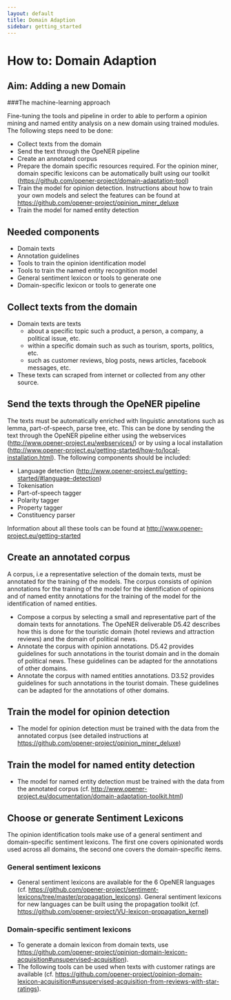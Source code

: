 ```yaml
---
layout: default
title: Domain Adaption
sidebar: getting_started
---
```


# How to: Domain Adaption

## Aim: Adding a new Domain 

###The machine-learning approach

Fine-tuning the tools and pipeline in order to able to perform a opinion mining and named entity analysis on a new domain using trained modules. The following steps need to be done:

+ Collect texts from the domain
+ Send the text through the OpeNER pipeline 
+ Create an annotated corpus
+ Prepare the domain specific resources required. For the opinion miner, domain specific lexicons can be automatically built using our toolkit (https://github.com/opener-project/domain-adaptation-tool)
+ Train the model for opinion detection. Instructions about how to train your own models and select the features can be found at https://github.com/opener-project/opinion_miner_deluxe
+	Train the model for named entity detection

## Needed components

+ Domain texts 
+ Annotation guidelines
+ Tools to train the opinion identification model
+ Tools to train the named entity recognition model
+ General sentiment lexicon or tools to generate one
+ Domain-specific lexicon or tools to generate one 


## Collect texts from the domain
+ Domain texts are texts
  + about a specific topic such a product, a person, a company,  a political issue, etc. 
  + within a specific domain such as such as tourism, sports, politics, etc.
  + such as customer reviews, blog posts, news articles, facebook messages, etc. 
+ These texts can scraped from internet or collected from any other source. 

## Send the texts through the OpeNER pipeline
The texts must be automatically enriched with linguistic annotations such as lemma, part-of-speech, parse tree, etc. This can be done by sending the text through the OpeNER pipeline either using the webservices (http://www.opener-project.eu/webservices/) or by using a local installation (http://www.opener-project.eu/getting-started/how-to/local-installation.html). 
The following components should be included: 
+ Language detection (http://www.opener-project.eu/getting-started/#language-detection)
+ Tokenisation
+ Part-of-speech tagger
+ Polarity tagger
+ Property tagger
+ Constituency parser

Information about all these tools can be found at http://www.opener-project.eu/getting-started

## Create an annotated corpus
A corpus, i.e a representative selection of the domain texts,  must be annotated for the training of the models. The corpus consists of opinion annotations for the training of the model for the identification of opinions and of named entity annotations for the training of the model for the identification of named entities. 
+ Compose a corpus by selecting a small and representative part of the domain texts for annotations. The OpeNER deliverable D5.42 describes how this is done for the touristic domain (hotel reviews and attraction reviews) and the domain of political news.
+ Annotate the corpus with opinion annotations. D5.42  provides guidelines for such annotations in the tourist domain and in the domain of political news. These guidelines can be adapted for the annotations of other domains. 
+ Annotate the corpus with named entities annotations.  D3.52 provides guidelines for such annotations in the tourist domain. These guidelines can be adapted for the annotations of other domains.

## Train the model for opinion detection
+ The model for opinion detection must be trained with the data from the annotated corpus (see detailed instructions at https://github.com/opener-project/opinion_miner_deluxe)

## Train the model for named entity detection
+ The model for named entity detection must be trained with the data from the annotated corpus (cf. http://www.opener-project.eu/documentation/domain-adaptation-toolkit.html) 

## Choose or generate Sentiment Lexicons
The opinion identification tools make use of a general sentiment and domain-specific sentiment lexicons. The first one covers opinionated words used across all domains, the second one covers the domain-specific items.  
### General sentiment lexicons
+ General sentiment lexicons are available for the 6 OpeNER languages (cf. https://github.com/opener-project/sentiment-lexicons/tree/master/propagation_lexicons). General sentiment lexicons for new languages can be built using the propagation toolkit (cf. https://github.com/opener-project/VU-lexicon-propagation_kernel)

### Domain-specific sentiment lexicons
+ To generate a domain lexicon from domain texts, use https://github.com/opener-project/opinion-domain-lexicon-acquisition#unsupervised-acquisition). 
+ The following tools can be used when texts with customer ratings are available (cf.  https://github.com/opener-project/opinion-domain-lexicon-acquisition#unsupervised-acquisition-from-reviews-with-star-ratings). 

